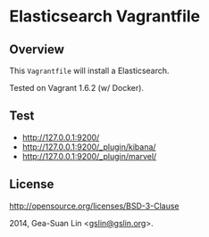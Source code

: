 Elasticsearch Vagrantfile
=========================

Overview
--------

This <code>Vagrantfile</code> will install a Elasticsearch.

Tested on Vagrant 1.6.2 (w/ Docker).

Test
----

* http://127.0.0.1:9200/
* http://127.0.0.1:9200/_plugin/kibana/
* http://127.0.0.1:9200/_plugin/marvel/

License
-------

http://opensource.org/licenses/BSD-3-Clause

2014, Gea-Suan Lin &lt;gslin@gslin.org>.
